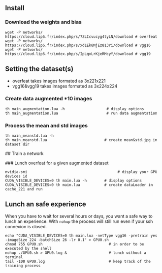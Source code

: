 ## Install

### Download the weights and bias

```
wget -P networks/ https://cloud.lip6.fr/index.php/s/7ZLIcvucyg4tyLN/download # overfeat
wget -P networks/ https://cloud.lip6.fr/index.php/s/xd1Ek8MjEz813ri/download # vgg16
wget -P networks/ https://cloud.lip6.fr/index.php/s/IpLqxLrKjeRMcyY/download # vgg19
```

## Setting the dataset(s)

- overfeat takes images formated as 3x221x221
- vgg16&vgg19 takes images formated as 3x224x224 

### Create data augmented *10 images

```
th main_augmentation.lua -h                   # display options
th main_augmentation.lua                      # run data augmentation
```

### Process the mean and std images

```
th main_meanstd.lua -h
th main_meanstd.lua                          # create mean&std.jpg in dataset dir
```

## Train a network

### Lunch overfeat for a given augmented dataset 

```
nvidia-smi				                           # display your GPU devices id
CUDA_VISIBLE_DEVICES=0 th main.lua -h        # display options
CUDA_VISIBLE_DEVICES=0 th main.lua           # create dataLoader in cache_221 and run
```

## Lunch an safe experience

When you have to wait for several hours or days, you want a safe way to lunch an experience.
With `nohup` the process will still run even if your ssh connexion is closed.

```
echo "CUDA_VISIBLE_DEVICES=0 th main.lua -netType vgg16 -pretrain yes -imageSize 224 -batchSize 26 -lr 0.1" > GPU0.sh
chmod 755 GPU0.sh                              # in order to be executed by the shell
nohup ./GPU0.sh > GPU0.log &                   # lunch without a terminal
tail -100 GPU0.log                             # keep track of the training process
```
